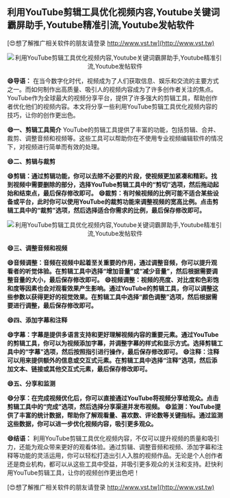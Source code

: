 ## **利用YouTube剪辑工具优化视频内容,Youtube关键词霸屏助手,Youtube精准引流,Youtube发帖软件**

[😍想了解推广相关软件的朋友请登录 http://www.vst.tw](http://www.vst.tw)

 <center><img src="https://vst.tw/MP4/tuiguang/png/4.png" alt="利用YouTube剪辑工具优化视频内容,Youtube关键词霸屏助手,Youtube精准引流,Youtube发帖软件"></center>

**😄导语：**
在当今数字化时代，视频成为了人们获取信息、娱乐和交流的主要方式之一。而如何制作出高质量、吸引人的视频内容成为了许多创作者关注的焦点。YouTube作为全球最大的视频分享平台，提供了许多强大的剪辑工具，帮助创作者优化他们的视频内容。本文将分享一些利用YouTube剪辑工具优化视频内容的技巧，让你的创作更出色。

**😄一、剪辑工具简介**
YouTube的剪辑工具提供了丰富的功能，包括剪辑、合并、裁剪、调整音频和视频等。这些工具可以帮助你在不使用专业视频编辑软件的情况下，对视频进行简单而有效的处理。

**😄二、剪辑与裁剪**

**😄剪辑：通过剪辑功能，你可以去除不必要的片段，使视频更加紧凑和精彩。找到视频中需要删除的部分，选择YouTube剪辑工具中的“剪切”选项，然后拖动起始和结束点，最后保存修改即可。**
**😄裁剪：有时候视频的比例可能不适合某些设备或平台，此时你可以使用YouTube的裁剪功能来调整视频的宽高比例。点击剪辑工具中的“裁剪”选项，然后选择适合你需求的比例，最后保存修改即可。**

 <center><img src="https://vst.tw/MP4/tuiguang/png/0.png" alt="利用YouTube剪辑工具优化视频内容,Youtube关键词霸屏助手,Youtube精准引流,Youtube发帖软件"></center>

**😄三、调整音频和视频**

**😄音频调整：音频在视频中起着至关重要的作用，通过调整音频，你可以提升观看者的听觉体验。在剪辑工具中选择“增加音量”或“减少音量”，然后根据需要调整音量的大小，最后保存修改即可。**
**😄视频调整：视频的亮度、对比度和色彩饱和度等因素也会对观看效果产生影响。通过YouTube的剪辑工具，你可以调整这些参数以获得更好的视觉效果。在剪辑工具中选择“颜色调整”选项，然后根据需要进行调整，最后保存修改即可。**

**😄四、添加字幕和注释**

**😄字幕：字幕是提供多语言支持和更好理解视频内容的重要元素。通过YouTube的剪辑工具，你可以为视频添加字幕，并调整字幕的样式和显示方式。选择剪辑工具中的“字幕”选项，然后按照指引进行操作，最后保存修改即可。**
**😄注释：注释可以用来提供额外的信息或交互式元素。在剪辑工具中选择“注释”选项，然后添加文本、链接或其他交互式元素，最后保存修改即可。**

**😄五、分享和监测**

**😄分享：在完成视频优化后，你可以直接通过YouTube将视频分享给观众。点击剪辑工具中的“完成”选项，然后选择分享渠道并发布视频。**
**😄监测：YouTube提供了丰富的统计数据，帮助你了解观看量、喜欢数、评论数等关键指标。通过监测这些数据，你可以进一步优化视频内容，吸引更多观众。**

**😄结语：**
利用YouTube剪辑工具优化视频内容，不仅可以提升视频的质量和吸引力，还能为观众带来更好的观看体验。通过剪辑、调整音频和视频、添加字幕和注释等功能的灵活运用，你可以轻松打造出引人入胜的视频作品。无论是个人创作者还是商业机构，都可以从这些工具中受益，并吸引更多观众的关注和支持。赶快利用YouTube剪辑工具，让你的视频创作更出色吧！

[😍想了解推广相关软件的朋友请登录 http://www.vst.tw](http://www.vst.tw)



